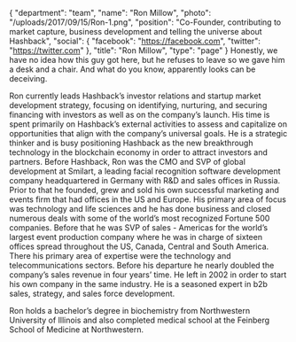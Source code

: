 {
  "department": "team",
  "name": "Ron Millow",
  "photo": "/uploads/2017/09/15/Ron-1.png",
  "position": "Co-Founder, contributing to market capture, business development and telling the universe about Hashback",
  "social": {
    "facebook": "https://facebook.com",
    "twitter": "https://twitter.com"
  },
  "title": "Ron Millow",
  "type": "page"
}
Honestly, we have no idea how this guy got here, but he refuses to leave so we gave him a desk and a chair. And what do you know, apparently looks can be deceiving.

Ron currently leads Hashback’s investor relations and startup market development strategy, focusing on identifying, nurturing, and securing financing with investors as well as on the company’s launch. His time is spent primarily on Hashback’s external activities to assess and capitalize on opportunities that align with the company’s universal goals. He is a strategic thinker and is busy positioning Hashback as the new breakthrough technology in the blockchain economy in order to attract investors and partners. Before Hashback, Ron was the CMO and SVP of global development at Smilart, a leading facial recognition software development company headquartered in Germany with R&D and sales offices in Russia. Prior to that he founded, grew and sold his own successful marketing and events firm that had offices in the US and Europe. His primary area of focus was technology and life sciences and he has done business and closed numerous deals with some of the world’s most recognized Fortune 500 companies. Before that he was SVP of sales - Americas for the world’s largest event production company where he was in charge of sixteen offices spread throughout the US, Canada, Central and South America. There his primary area of expertise were the technology and telecommunications sectors. Before his departure he nearly doubled the company’s sales revenue in four years’ time. He left in 2002 in order to start his own company in the same industry. He is a seasoned expert in b2b sales, strategy, and sales force development.

Ron holds a bachelor’s degree in biochemistry from Northwestern University of Illinois and also completed medical school at the Feinberg School of Medicine at Northwestern.
